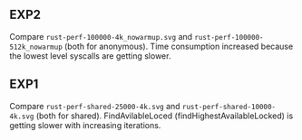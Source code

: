 ## EXP2

Compare `rust-perf-100000-4k_nowarmup.svg` and `rust-perf-100000-512k_nowarmup` (both for anonymous). Time consumption increased because the lowest level syscalls are getting slower.

## EXP1
Compare `rust-perf-shared-25000-4k.svg` and `rust-perf-shared-10000-4k.svg` (both for shared). FindAvilableLoced (findHighestAvailableLocked) is getting slower with increasing iterations.
